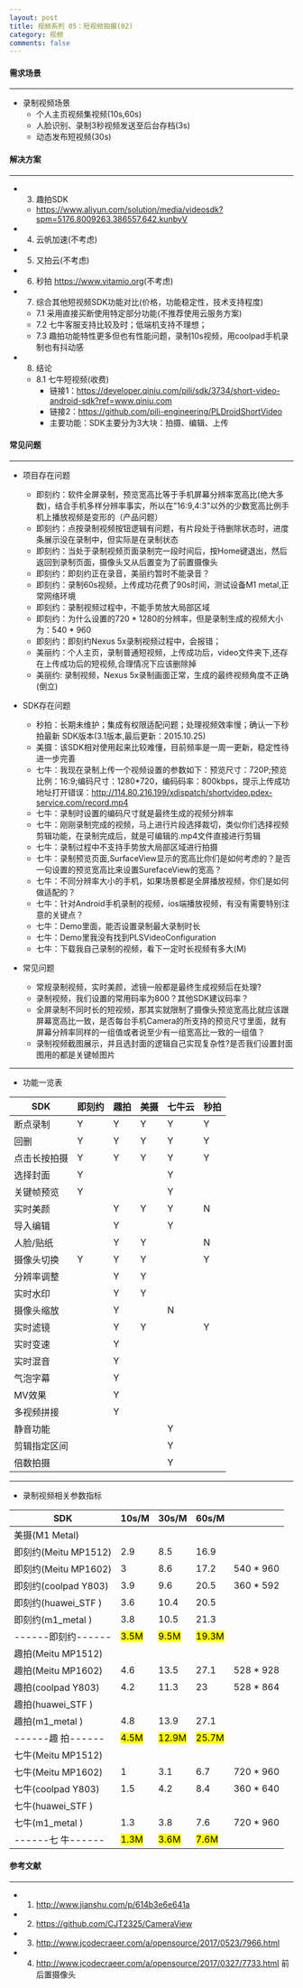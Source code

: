 ```yaml
---
layout: post
title: 视频系列 05：短视频拍摄(02)
category: 视频
comments: false
---
```


#### 需求场景
---

* 录制视频场景
	 * 个人主页视频集视频(10s,60s)
	 * 人脸识别、录制3秒视频发送至后台存档(3s)
	 * 动态发布短视频(30s)

#### 解决方案
---

* 3. 趣拍SDK
	* <https://www.aliyun.com/solution/media/videosdk?spm=5176.8009263.386557.642.kunbyV>
* 4. 云帆加速(不考虑)
* 5. 又拍云(不考虑)
* 6. 秒拍  <https://www.vitamio.org>(不考虑)
* 7. 综合其他短视频SDK功能对比(价格，功能稳定性，技术支持程度)
	* 7.1 采用直接买断使用特定部分功能(不推荐使用云服务方案)
	* 7.2 七牛客服支持比较及时；低端机支持不理想；
	* 7.3 趣拍功能特性更多但也有性能问题，录制10s视频，用coolpad手机录制也有抖动感
* 8. 结论
	* 8.1 七牛短视频(收费)
		* 链接1：<https://developer.qiniu.com/pili/sdk/3734/short-video-android-sdk?ref=www.qiniu.com>
		* 链接2：<https://github.com/pili-engineering/PLDroidShortVideo>
		* 主要功能：SDK主要分为3大块：拍摄、编辑、上传

	
#### 常见问题
---

* 项目存在问题
	* 即刻约：软件全屏录制，预览宽高比等于手机屏幕分辨率宽高比(绝大多数)，结合手机多样分辨率事实，所以在"16:9,4:3"以外的少数宽高比例手机上播放视频是变形的（产品问题）
	* 即刻约：点按录制视频按钮逻辑有问题，有片段处于待删除状态时，进度条展示没在录制中，但实际是在录制状态
	* 即刻约：当处于录制视频页面录制完一段时间后，按Home键退出，然后返回到录制页面，摄像头又从后置变为了前置摄像头
	* 即刻约：即刻约正在录音，美丽约暂时不能录音？
	* 即刻约：录制60s视频，上传成功花费了90s时间，测试设备M1 metal,正常网络环境
	* 即刻约：录制视频过程中，不能手势放大局部区域
	* 即刻约：为什么设置的720 * 1280的分辨率，但是录制生成的视频大小为：540 * 960
	* 即刻约：即刻约Nexus 5x录制视频过程中，会报错；
	* 美丽约：个人主页，录制普通短视频，上传成功后，video文件夹下,还存在上传成功后的短视频,合理情况下应该删除掉
	* 美丽约: 录制视频，Nexus 5x录制画面正常，生成的最终视频角度不正确(倒立)

* SDK存在问题
	* 秒拍：长期未维护；集成有权限适配问题；处理视频效率慢；确认一下秒拍最新 SDK版本(3.1版本,最后更新：2015.10.25)
	* 美摄：该SDK相对使用起来比较难懂，目前频率是一周一更新，稳定性待进一步完善
	* 七牛：我现在录制上传一个视频设置的参数如下：预览尺寸：720P;预览比例：16:9;编码尺寸：1280*720，编码码率：800kbps，提示上传成功地址打开错误：<http://114.80.216.199/xdispatch/shortvideo.pdex-service.com/record.mp4>
	* 七牛：录制时设置的编码尺寸就是最终生成的视频分辨率
	* 七牛：刚刚录制完成的视频，马上进行片段选择裁切，类似你们选择视频剪辑功能，在录制完成后，就是可编辑的.mp4文件直接进行剪辑
	* 七牛：录制过程中不支持手势放大局部区域进行拍摄
	* 七牛：录制预览页面,SurfaceView显示的宽高比你们是如何考虑的？是否一句设置的预览宽高比来设置SurefaceView的宽高？
	* 七牛：不同分辨率大小的手机，如果场景都是全屏播放视频，你们是如何做适配的？
	* 七牛：针对Android手机录制的视频，ios端播放视频，有没有需要特别注意的关键点？
	* 七牛：Demo里面，能否设置录制最大录制时长
	* 七牛：Demo里我没有找到PLSVideoConfiguration
	* 七牛：下载我自己录制的视频，看下一定时长视频有多大(M)


* 常见问题
	
	* 常规录制视频，实时美颜，滤镜一般都是最终生成视频后在处理?
	* 录制视频，我们设置的常用码率为800？其他SDK建议码率？
	* 全屏录制不同时长的短视频，那其实就限制了摄像头预览宽高比就应该跟屏幕宽高比一致，是否每台手机Camera的所支持的预览尺寸里面，就有屏幕分辨率同样的一组值或者说至少有一组宽高比一致的一组值？
	* 录制视频截图展示，并且选封面的逻辑自己实现复杂性?是否我们设置封面图用的都是关键帧图片
	
	
--- 

* 功能一览表
	
SDK         |   即刻约  |   趣拍  |   美摄   |  七牛云  |   秒拍   |
---         |   ---    |    --- |  ---     |  ---   |   ---    |
断点录制     |   Y      |    Y   |   Y      |   Y     |     Y   |
回删        |    Y     |    Y    |   Y     |   Y     |     Y   | 
点击长按拍摄  |    Y     |    Y   |   Y     |    Y     |    Y    |
选择封面     |    Y     |         |         |    Y    |         |
关键帧预览   |    Y     |         |         |    Y    |         |
实时美颜     |         |    Y    |   Y     |    Y    |     N   |
导入编辑     |         |    Y    |         |    Y    |         | 
人脸/贴纸    |         |     Y   |    Y    |         |    N    | 
摄像头切换   |   Y     |   Y     |    Y    |         |    Y    | 
分辨率调整   |         |   Y     |    Y    |         |         | 
实时水印     |        |    Y    |   Y     |         |         | 
摄像头缩放   |        |    Y    |         |    N     |        | 
实时滤镜    |        |    Y     |   Y     |         |    Y    |
实时变速    |        |    Y     |         |         |         | 
实时混音    |        |    Y     |         |         |         | 
气泡字幕    |        |    Y     |         |         |         | 
 MV效果    |        |    Y     |         |         |         |
多视频拼接  |        |    Y     |         |         |         |
静音功能    |        |          |         |    Y    |         |
剪辑指定区间 |       |          |         |    Y    |         |
倍数拍摄    |        |          |         |    Y    |         |

---

* 录制视频相关参数指标

SDK                 |    10s/M  |   30s/M  |    60s/M  |            | 
---                 |    ---    |    ---   |   ---     |   ---      | 
美摄(M1 Metal)       |          |          |            |            |  
即刻约(Meitu MP1512) |   2.9    |    8.5   |    16.9    |            |           
即刻约(Meitu MP1602) |    3     |     8.6  |    17.2    |  540 * 960 |
即刻约(coolpad Y803) |  3.9     |     9.6  |    20.5    |  360 * 592 |
即刻约(huawei_STF )  |  3.6     |    10.4  |    20.5    |            |
即刻约(m1_metal )    |  3.8     |    10.5  |    21.3    |            |
------即刻约------   |<mark>3.5M|<mark>9.5M|<mark> 19.3M|            | 
趣拍(Meitu MP1512)  |          |           |            |            |           
趣拍(Meitu MP1602)  |   4.6    |    13.5   |    27.1   |  528 * 928  |
趣拍(coolpad Y803)  |   4.2    |    11.3   |    23     |  528 * 864  |
趣拍(huawei_STF )   |          |           |           |             |
趣拍(m1_metal )     |   4.8    |    13.9   |    27.1   |             |
------趣  拍------  |<mark>4.5M|<mark>12.9M|<mark>25.7M|             | 
七牛(Meitu MP1512)  |          |           |            |            |           
七牛(Meitu MP1602)  |     1    |   3.1     |     6.7    |  720 * 960 |
七牛(coolpad Y803)  |    1.5   |   4.2     |     8.4    |  360 * 640 |
七牛(huawei_STF )   |          |           |            |            |
七牛(m1_metal )     |    1.3   |   3.8     |     7.6    |  720 * 960 |
------七  牛------  |<mark>1.3M|<mark>3.6M |<mark>7.6M  |            | 

    
#### 参考文献
---
	
* 01. <http://www.jianshu.com/p/614b3e6e641a>
* 02. <https://github.com/CJT2325/CameraView>
* 03. <http://www.jcodecraeer.com/a/opensource/2017/0523/7966.html>
* 04. <http://www.jcodecraeer.com/a/opensource/2017/0327/7733.html> 前后置摄像头


      

